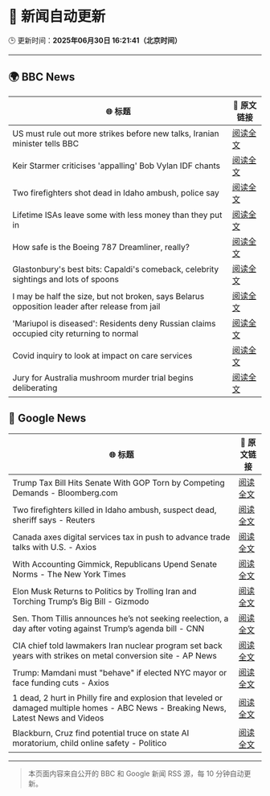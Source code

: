 # 🧠 新闻自动更新

🕒 更新时间：**2025年06月30日 16:21:41（北京时间）**

---

## 🌍 BBC News

| 🌐 标题 | 🔗 原文链接 |
|--------|-------------|
| US must rule out more strikes before new talks, Iranian minister tells BBC | [阅读全文](https://www.bbc.com/news/articles/c20r18x8x05o) |
| Keir Starmer criticises 'appalling' Bob Vylan IDF chants | [阅读全文](https://www.bbc.com/news/articles/c33514nryy1o) |
| Two firefighters shot dead in Idaho ambush, police say | [阅读全文](https://www.bbc.com/news/articles/c9vrg9g2ll7o) |
| Lifetime ISAs leave some with less money than they put in | [阅读全文](https://www.bbc.com/news/articles/c93kgye03j9o) |
| How safe is the Boeing 787 Dreamliner, really? | [阅读全文](https://www.bbc.com/news/articles/cwyq7vgq2e5o) |
| Glastonbury's best bits: Capaldi's comeback, celebrity sightings and lots of spoons | [阅读全文](https://www.bbc.com/news/articles/c0l4033xe22o) |
| I may be half the size, but not broken, says Belarus opposition leader after release from jail | [阅读全文](https://www.bbc.com/news/articles/czey1y6x6zzo) |
| 'Mariupol is diseased': Residents deny Russian claims occupied city returning to normal | [阅读全文](https://www.bbc.com/news/articles/cq6912mqp1go) |
| Covid inquiry to look at impact on care services | [阅读全文](https://www.bbc.com/news/articles/c62dg6xvy6no) |
| Jury for Australia mushroom murder trial begins deliberating | [阅读全文](https://www.bbc.com/news/articles/cn86y31vql5o) |

## 📰 Google News

| 🌐 标题 | 🔗 原文链接 |
|--------|-------------|
| Trump Tax Bill Hits Senate With GOP Torn by Competing Demands - Bloomberg.com | [阅读全文](https://news.google.com/rss/articles/CBMisgFBVV95cUxNTHljM3lqSVNnbXBuT0J5NWhYNE81c0R6RG44Z1QxZUs1cFJlUXgtZS1DaUM4Rm53cjFGaHk0UkN0WXYwNlVXTWExMm0wZmNHcVRZTUVaY0NZU0htalEwZFVQeTZ6SWl6c05BUGp1b1E2NVhOcHo0czRjekVVVDNfX1Nmb3JFMFdJWVJLSTBnbGJDZzRVN0l3ZmdBTGpkelVRdlBNdmEtUG1uOXBQQTFvMnln?oc=5) |
| Two firefighters killed in Idaho ambush, suspect dead, sheriff says - Reuters | [阅读全文](https://news.google.com/rss/articles/CBMiqAFBVV95cUxNbW9ZT2RrQWdzb3ZaeVRzVG9veFY1Qm9mWGdMcmM3RVZMbnIwb2dBYXRmSU1oN1BFN3N1SC1lekR6aDk5a1hTNE5mM3R0OFNYRnZ4VXZVREUybDl0dHRhcDBZVUdseFhLeUFUOEV5a0IxSGstNzBBWDFZZi0xWWppVWFWcjhFVXhmb21YVFNRMm02ZG5pb1RPWXdTdUZRSjAtT0djT3F6WkI?oc=5) |
| Canada axes digital services tax in push to advance trade talks with U.S. - Axios | [阅读全文](https://news.google.com/rss/articles/CBMikgFBVV95cUxNai1oZjIzY295N2Faa2Z1RFhvQm9DU0tfaVRnQnpQN0pyWkw2RnhZWnBRN0xraTNCVjhrRkl1Rm5lS3BMZkh0bEMxcUhoajE5LUVlcFNOdXBJSmthQWdEajBtdGtndFFweU1tNGhtVWZqbmFIZkJDT1drdHNNTWxzT1JObmtJX0kyMDhqQ2Vic0Vqdw?oc=5) |
| With Accounting Gimmick, Republicans Upend Senate Norms - The New York Times | [阅读全文](https://news.google.com/rss/articles/CBMiqgFBVV95cUxPMUtLTUtJZmx2MkE1TlJVQU5Tb21lSTVndlZQOGZQUlR3aFl5NjZSd3d1emtWZjBMTFhFQmxkdUFLZUpsTG5jZk94cktSZVVFQ2V1QUZ2MTZMUTNzYktkUjM1bk5FZHQ0NkROaUtHVW5XVWpsX2RNVUIxczE0QnFiTnNhaGY5VEtNdHpWQS1PbWFUYkt1dm52Y2R6RUE0S1QzV3hZV3Vjd0poZw?oc=5) |
| Elon Musk Returns to Politics by Trolling Iran and Torching Trump’s Big Bill - Gizmodo | [阅读全文](https://news.google.com/rss/articles/CBMiqgFBVV95cUxOMWp4dHEyRGtKN3BHLU00Y0xwRFhlMjdZS0RIUFRTOVZUNVBTUUlkdHBHMF9KeER6QzhvVDAyNHppQk9Wc21DRTJwR3NDZklRRmJEZzdiNWlLOHVkRDZib3ZsSVkzVlJ6Q1dYUklOM0NEWUJrT3k5RFNQWnUtWFltX1V2LUR4d2VkQjRyb1B5Mjk2QzdRMWU4OWJFOVJURE1oT296RzNCUDV2Zw?oc=5) |
| Sen. Thom Tillis announces he’s not seeking reelection, a day after voting against Trump’s agenda bill - CNN | [阅读全文](https://news.google.com/rss/articles/CBMif0FVX3lxTE1hdHpzZ1NRblE0cmNLVTlWdEdoQ1pFNF9LMGdQSFF5RndFZV84Z1dhUFYtWDJCVGhJNjNDM0cyYnhUXzJSWWUxUDV4eHB3WTVWdE84Q3VfSi1hbzVGODVuUVp2MTRZMWhUclduczBZUjI0SzRHWVdWeTZrOXN6YTjSAYQBQVVfeXFMTUQzck5LRFpveUNkdXNvMjRnWUxXckRSbHBsWGJqVno3RnNJZE1FN3ZZalBmREd2YVh5NWRrVkFDN01XUFUzckUyNGtQOWtSSVRtclpYekJ2NnZqeGNneWJEWXZZRnE1dWJBZ1ZCV2JTUVF5clNHTXBoekkyQWdxbGJQZlJZ?oc=5) |
| CIA chief told lawmakers Iran nuclear program set back years with strikes on metal conversion site - AP News | [阅读全文](https://news.google.com/rss/articles/CBMimgFBVV95cUxOWnh0SEctTXk3TWNEYUZVblZqTnFSVTZKWldiZE9KcVE2YURpUzBoOERUZkRwNEszUmczZ0F5b2l2c0ZhQnpaSkFJNlFQbWpoQnRGUDk2bkJFbVAtZXpaRVJjMm4zOVhMaE0yRFBIUC1IR1VROU1NTE81SDVIS1VXeUtKTnZHRmxIZFk2NUdzZGVYSkxPS0Ftb2h3?oc=5) |
| Trump: Mamdani must "behave" if elected NYC mayor or face funding cuts - Axios | [阅读全文](https://news.google.com/rss/articles/CBMidkFVX3lxTFBmNFBwa1cxZDVWel9LM1MweFdLT2poT2g4bFFOeVFTYTUwU2otZVB3RWtWV0ZXS1dzYU5TTnZ5WXB2NDlneEw2aTFWOVJNSzc1dmpmb0FBNHBXY2lTUy1nb3BMMk8telBqYkFWeXZFM1JzVEctdWc?oc=5) |
| 1 dead, 2 hurt in Philly fire and explosion that leveled or damaged multiple homes - ABC News - Breaking News, Latest News and Videos | [阅读全文](https://news.google.com/rss/articles/CBMikgFBVV95cUxOSUl2UmFKbnFTc0w4Uk5lcDdiQXlfMVlDendiTFhJZEJhVEcwU2JfR1h6RkJJZ3JXSWZqbUVIeVJIN1JwQldzMktxV2VtLWJiUnVCNHA4WldWNVBSZktieU5uTHU5cnAyNFhGdmhKSkU2M20zOHdITlBUVTl5djlWVVd2akU1ZDdXOFVaWTlaX3BBQdIBlwFBVV95cUxPLUVCS3BMVDMzVWtVbXdNVlZSNWZpeTNaNk00ZWtPS0NiNjZKMTlJMjRiWW05Y2xGcmpjWnZxRm9iWDNtUFYxV0k5ZGNDSXBpalJZZ0Y2VWZvT0tKNFhRbzB0T3B2Yi1CcDZyODNqVjQxdlpiQkVEcXZZTjVzQ1ZzR0FtX3ZHcUN5aHpFTW4tVkgyZUJfQUtZ?oc=5) |
| Blackburn, Cruz find potential truce on state AI moratorium, child online safety - Politico | [阅读全文](https://news.google.com/rss/articles/CBMi1AFBVV95cUxQMDJYWVNPSEZJdTloVEEwRzZ0djQ3Q3V5cHVHN1luald0YVZwb1E5a1FZXzd4MnBGMnB2UlBuaFZrdnB3cFhnNW5iWmVmR0J5cjI1RngyQ21iYW9GRjdMOTBvVWpsNWdVYWhCdHZRNTNRdHlWbHh0UUM0YmUyeGxWbUgtYWdpZml6UHItNVFPX2dJWjloSFRYd1l5VjE0UjhXUW9NdlFUUEx2OEpPT25waGtLcDdCa1ZRdG1xLWQ3dVNUcUdneHRtQzBKSVEtOUttNTVVTQ?oc=5) |

---
> 本页面内容来自公开的 BBC 和 Google 新闻 RSS 源，每 10 分钟自动更新。